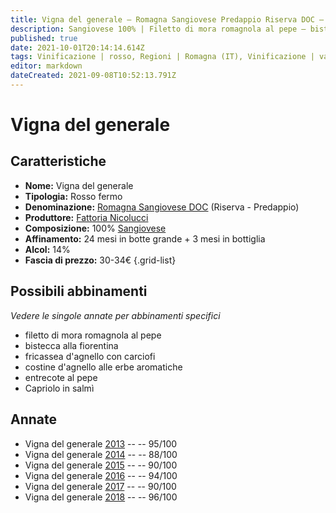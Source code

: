 ```yaml
---
title: Vigna del generale – Romagna Sangiovese Predappio Riserva DOC – Fattoria Nicolucci – Romagna (IT) – 30-34€ – 3★-5★
description: Sangiovese 100% | Filetto di mora romagnola al pepe – bistecca alla fiorentina – Fricassea d'agnello con carciofi – Costine d'agnello alle erbe aromatiche – Entrecote al pepe – Capriolo in salmì
published: true
date: 2021-10-01T20:14:14.614Z
tags: Vinificazione | rosso, Regioni | Romagna (IT), Vinificazione | varietale, Vitigni | Sangiovese, Vinificazione | fermo, Valutazioni | 5 stelle, filetto di mora romagnola al pepe, bistecca alla fiorentina, Alimento | agnello, Cottura | in fricassea, Aromatizzazione | con carciofi, Alimento-dettagli | costine, Aromatizzazione | alle erbe aromatiche, entrecote al pepe, Capriolo in salmì, Prezzi | 30-34€
editor: markdown
dateCreated: 2021-09-08T10:52:13.791Z
---
```


# Vigna del generale

## Caratteristiche
- **Nome:** Vigna del generale
- **Tipologia:** Rosso fermo
- **Denominazione:** [Romagna Sangiovese DOC](/denominazioni/Italia/Romagna/DOC/Romagna-Sangiovese) (Riserva - Predappio)
- **Produttore:** [Fattoria Nicolucci](/produttori/Italia/Romagna/Fattoria-Nicolucci) 
- **Composizione:** 100% [Sangiovese](/vitigni/Italia/bacca-nera/sangiovese)
- **Affinamento:** 24 mesi in botte grande + 3 mesi in bottiglia
- **Alcol:** 14%
- **Fascia di prezzo:** 30-34€
{.grid-list}

## Possibili abbinamenti
*Vedere le singole annate per abbinamenti specifici*

- filetto di mora romagnola al pepe
- bistecca alla fiorentina
- fricassea d'agnello con carciofi
- costine d'agnello alle erbe aromatiche
- entrecote al pepe
- Capriolo in salmì

## Annate
- Vigna del generale [2013](/vini/Italia/Romagna/Fattoria-Nicolucci/Vigna-del-generale/2013) -- <span class="star-5"></span> -- 95/100
- Vigna del generale [2014](/vini/Italia/Romagna/Fattoria-Nicolucci/Vigna-del-generale/2014) -- <span class="star-3"></span> -- 88/100
- Vigna del generale [2015](/vini/Italia/Romagna/Fattoria-Nicolucci/Vigna-del-generale/2015) -- <span class="star-4"></span> -- 90/100
- Vigna del generale [2016](/vini/Italia/Romagna/Fattoria-Nicolucci/Vigna-del-generale/2016) -- <span class="star-5"></span> -- 94/100
- Vigna del generale [2017](/vini/Italia/Romagna/Fattoria-Nicolucci/Vigna-del-generale/2017) -- <span class="star-4"></span> -- 90/100
- Vigna del generale [2018](/vini/Italia/Romagna/Fattoria-Nicolucci/Vigna-del-generale/2018) -- <span class="star-5"></span> -- 96/100